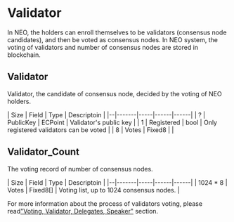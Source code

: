 # Validator

In NEO, the holders can enroll themselves to be validators (consensus node candidates), and then be voted as consensus nodes. In NEO system, the voting of validators and number of consensus nodes are stored in blockchain.

## Validator

Validator, the candidate of consensus node, decided by the voting of NEO holders.

| Size | Field  | Type | Descriptoin |
|--|-------|-----|------|------|
| ? | PublicKey  | ECPoint | Validator's public key |
| 1 | Registered | bool | Only registered validators can be voted |
| 8 | Votes | Fixed8 |  |


## Validator_Count

The voting record of number of consensus nodes.

| Size | Field | Type | Descriptoin |
|--|-------|-----|------|------|
| 1024 * 8 | Votes  | Fixed8[] | Voting list, up to 1024 consensus nodes. |


For more information about the process of validators voting, please read["Voting, Validator, Delegates, Speaker"](../consensus/vote_validator.md) section.